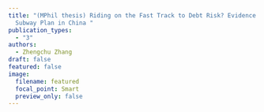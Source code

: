 ```yaml
---
title: "(MPhil thesis) Riding on the Fast Track to Debt Risk? Evidence from
  Subway Plan in China "
publication_types:
  - "3"
authors:
  - Zhengchu Zhang
draft: false
featured: false
image:
  filename: featured
  focal_point: Smart
  preview_only: false
---
```

